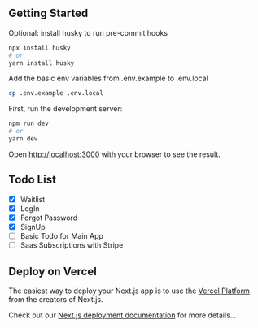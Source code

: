 ## Getting Started

Optional: install husky to run pre-commit hooks

```bash
npx install husky
# or
yarn install husky
```

Add the basic env variables from .env.example to .env.local

```bash
cp .env.example .env.local
```

First, run the development server:

```bash
npm run dev
# or
yarn dev
```

Open [http://localhost:3000](http://localhost:3000) with your browser to see the result.

## Todo List

- [x] Waitlist
- [x] LogIn
- [x] Forgot Password
- [x] SignUp
- [ ] Basic Todo for Main App
- [ ] Saas Subscriptions with Stripe

## Deploy on Vercel

The easiest way to deploy your Next.js app is to use the [Vercel Platform](https://vercel.com/new?utm_medium=default-template&filter=next.js&utm_source=create-next-app&utm_campaign=create-next-app-readme) from the creators of Next.js.

Check out our [Next.js deployment documentation](https://nextjs.org/docs/deployment) for more details...
